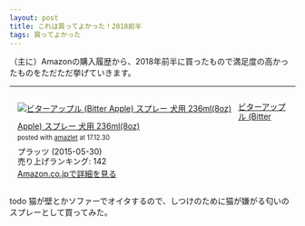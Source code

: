```yaml
---
layout: post
title: これは買ってよかった！2018前半
tags: 買ってよかった
---
```


（主に）Amazonの購入履歴から、2018年前半に買ったもので満足度の高かったものをただただ挙げていきます。

---

<div class="bgcolor" style="padding: 1em; margin-bottom: 1em;">
<div class="amazlet-box" style="margin-bottom:0px;"><div class="amazlet-image" style="float:left;margin:0px 12px 1px 0px;"><a href="http://www.amazon.co.jp/exec/obidos/ASIN/B0002DHPRQ/ttskch-22/ref=nosim/" name="amazletlink" target="_blank"><img src="https://images-fe.ssl-images-amazon.com/images/I/41c-BBtQ8BL._SL160_.jpg" alt="ビターアップル (Bitter Apple) スプレー 犬用 236ml(8oz)" style="border: none;" /></a></div><div class="amazlet-info" style="line-height:120%; margin-bottom: 10px"><div class="amazlet-name" style="margin-bottom:10px;line-height:120%"><a href="http://www.amazon.co.jp/exec/obidos/ASIN/B0002DHPRQ/ttskch-22/ref=nosim/" name="amazletlink" target="_blank">ビターアップル (Bitter Apple) スプレー 犬用 236ml(8oz)</a><div class="amazlet-powered-date" style="font-size:80%;margin-top:5px;line-height:120%">posted with <a href="http://www.amazlet.com/" title="amazlet" target="_blank">amazlet</a> at 17.12.30</div></div><div class="amazlet-detail">プラッツ (2015-05-30)<br />売り上げランキング: 142<br /></div><div class="amazlet-sub-info" style="float: left;"><div class="amazlet-link" style="margin-top: 5px"><a href="http://www.amazon.co.jp/exec/obidos/ASIN/B0002DHPRQ/ttskch-22/ref=nosim/" name="amazletlink" target="_blank">Amazon.co.jpで詳細を見る</a></div></div></div><div class="amazlet-footer" style="clear: left"></div></div>
</div>

todo
猫が壁とかソファーでオイタするので、しつけのために猫が嫌がる匂いのスプレーとして買ってみた。
